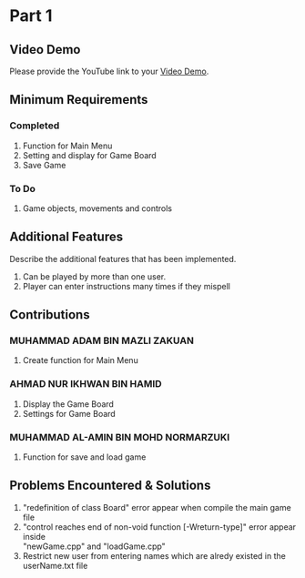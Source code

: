 # Part 1

## Video Demo

Please provide the YouTube link to your [Video Demo](https://youtube.com).

## Minimum Requirements

### Completed

1. Function for Main Menu
2. Setting and display for Game Board
3. Save Game

### To Do

1. Game objects, movements and controls

## Additional Features

Describe the additional features that has been implemented.

1. Can be played by more than one user.
2. Player can enter instructions many times if they mispell

## Contributions

### MUHAMMAD ADAM BIN MAZLI ZAKUAN

1. Create function for Main Menu

### AHMAD NUR IKHWAN BIN HAMID

1. Display the Game Board
2. Settings for Game Board

### MUHAMMAD AL-AMIN BIN MOHD NORMARZUKI

1. Function for save and load game

## Problems Encountered & Solutions

1. "redefinition of class Board" error appear when compile the main game file
2. "control reaches end of non-void function [-Wreturn-type]" error appear inside  
   "newGame.cpp" and "loadGame.cpp"
3. Restrict new user from entering names which are alredy existed in the userName.txt file
